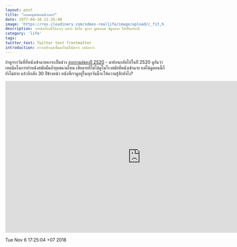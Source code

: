 ```yaml
---
layout: post
title: "ยอดมนุษย์คอมพิวเตอร์"
date: 1977-04-16 11:35:40
image: 'https://res.cloudinary.com/sdees-reallife/image/upload/c_fit,h_399,w_760/v1521962274/the-fantastic-four-th.jpg'
description: จำหนังเรื่องนี้ได้ลางๆ แต่จำ มือโต หูกาง ตูดแหลม ขี้มูกมาก ได้เป็นอย่างดี
category: 'life'
tags:
twitter_text: Twitter text frontmatter
introduction: เราจะสร้างเขาขึ้นมาใหม่ให้ดีกว่า เหนือกว่า
---
```

ถ้าดูจากวันที่ที่หนังเข้าฉายคงจะเป็นช่วง [สงกรานต์ของปี 2520](http://softbizplus.com/computer/503-yod-manut-computer) - มาย้อนกลับไปในปี 2520 ดูกันว่าเทคนิคในการทำหนังสมัยนั้นล้ำยุคขนาดไหน เสียดายที่ไม่ได้ดูในโรงสมัยที่หนังเข้าฉาย แต่ได้ดูตอนนี้ก็ยังไม่สาย แล้วอีกสัก 30 ปีข้างหน้า หนังที่เราดูอยู่ในทุกวันนี้จะให้ความรู้สึกยังไง?

<iframe width="853" height="480" src="https://www.youtube.com/embed/qHsy81lJi5E" frameborder="0" allow="accelerometer; autoplay; encrypted-media; gyroscope; picture-in-picture" allowfullscreen></iframe>

Tue Nov  6 17:25:04 +07 2018
